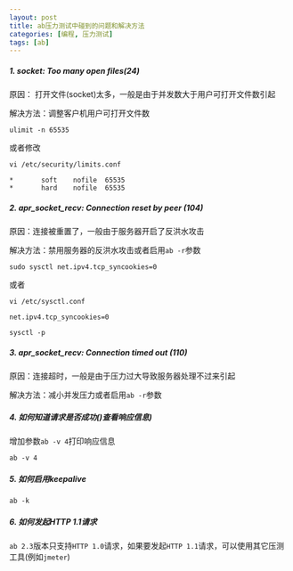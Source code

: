 ```yaml
---
layout: post
title: ab压力测试中碰到的问题和解决方法
categories: [编程, 压力测试]
tags: [ab]
---
```


##### 1. socket: Too many open files(24)

原因： 打开文件(socket)太多，一般是由于并发数大于用户可打开文件数引起

解决方法：调整客户机用户可打开文件数
```
ulimit -n 65535
```
或者修改
```
vi /etc/security/limits.conf

*       soft    nofile  65535  
*       hard    nofile  65535  
```

##### 2. apr_socket_recv: Connection reset by peer (104)

原因：连接被重置了，一般由于服务器开启了反洪水攻击

解决方法：禁用服务器的反洪水攻击或者启用`ab -r`参数
```
sudo sysctl net.ipv4.tcp_syncookies=0
```
或者
```
vi /etc/sysctl.conf

net.ipv4.tcp_syncookies=0

sysctl -p
```

##### 3. apr_socket_recv: Connection timed out (110)

原因：连接超时，一般是由于压力过大导致服务器处理不过来引起

解决方法：减小并发压力或者启用`ab -r`参数


##### 4. 如何知道请求是否成功()查看响应信息)

增加参数`ab -v 4`打印响应信息
```
ab -v 4
```

##### 5. 如何启用keepalive
```
ab -k
```

##### 6. 如何发起HTTP 1.1请求
`ab 2.3`版本只支持`HTTP 1.0`请求，如果要发起`HTTP 1.1`请求，可以使用其它压测工具(例如`jmeter`)